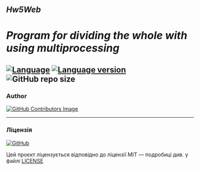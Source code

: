 ## *Hw5Web*
# *Program for dividing the whole with using multiprocessing*

[![Language](https://img.shields.io/badge/language-python-blue?&style=plastic)](https://www.python.org)
[![Language version](https://img.shields.io/badge/version-3.9-red?&style=plastic)](https://www.python.org/downloads/)
![GitHub repo size](https://img.shields.io/badge/repo%20size-42%20kB-pink?&style=plastic)
---

### Author
[![GitHub Contributors Image](https://contrib.rocks/image?repo=LeadShadow/hw5web)](https://github.com/LeadShadow)

---
### Ліцензія

[![GitHub](https://img.shields.io/github/license/LeadShadow/hw5web)](https://github.com/LeadShadow/hw5web/blob/main/LICENSE)

Цей проєкт ліцензується відповідно до ліцензії MIT — подробиці див. у файлі [LICENSE](https://github.com/LeadShadow/hw5web/blob/main/LICENSE) 
